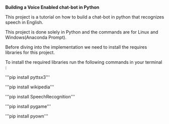 **Building a Voice Enabled chat-bot in Python**

This project is a tutorial on how to build a chat-bot in python that recognizes speech in English.

This project is done solely in Python and the commands are for Linux and Windows(Anaconda Prompt).

Before diving into the implementation we need to install the requires libraries for this project.

To install the required libraries run the following commands in your terminal : 

'''pip install pyttsx3'''

'''pip install wikipedia'''  

'''pip install SpeechRecognition'''

'''pip install pygame'''

'''pip install pyown'''
